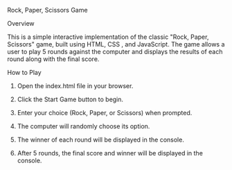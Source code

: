 Rock, Paper, Scissors Game

Overview

This is a simple interactive implementation of the classic "Rock, Paper, Scissors" game, built using HTML, CSS , and JavaScript.
The game allows a user to play 5 rounds against the computer and displays the results of each round along with the final score.

How to Play

1. Open the index.html file in your browser.

2. Click the Start Game button to begin.

3. Enter your choice (Rock, Paper, or Scissors) when prompted.

4. The computer will randomly choose its option.

5. The winner of each round will be displayed in the console.

6. After 5 rounds, the final score and winner will be displayed in the console.
